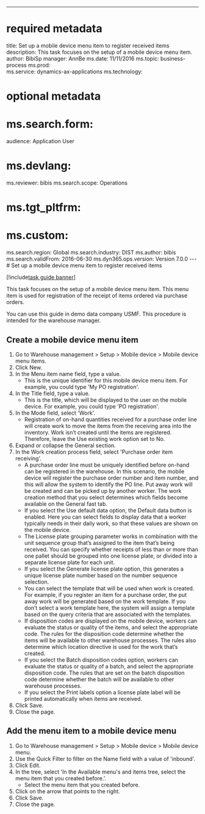 --- 
# required metadata 
 
title: Set up a mobile device menu item to register received items
description: This task focuses on the setup of a mobile device menu item. 
author: BibiSp
manager: AnnBe 
ms.date: 11/11/2016
ms.topic: business-process 
ms.prod:  
ms.service: dynamics-ax-applications 
ms.technology:  
 
# optional metadata 
 
# ms.search.form:   
audience: Application User 
# ms.devlang:  
ms.reviewer: bibis
ms.search.scope: Operations 
# ms.tgt_pltfrm:  
# ms.custom:  
ms.search.region: Global
ms.search.industry: DIST
ms.author: bibis
ms.search.validFrom: 2016-06-30 
ms.dyn365.ops.version: Version 7.0.0 
---# Set up a mobile device menu item to register received items

[!include[task guide banner](../../includes/task-guide-banner.md)]

This task focuses on the setup of a mobile device menu item. This menu item is used for registration of the receipt of items ordered via purchase orders. 
You can use this guide in demo data company USMF. This procedure is intended for the warehouse manager.


## Create a mobile device menu item
1. Go to Warehouse management > Setup > Mobile device > Mobile device menu items.
2. Click New.
3. In the Menu item name field, type a value.
    * This is the unique identifier for this mobile device menu item. For example, you could type 'My PO registration'.  
4. In the Title field, type a value.
    * This is the title, which will be displayed to the user on the mobile device. For example, you could type 'PO registration'.  
5. In the Mode field, select 'Work'.
    * Registration of on-hand quantities received for a purchase order line will create work to move the items from the receiving area into the inventory. Work isn’t created until the items are registered.  Therefore, leave the Use existing work option set to No.  
6. Expand or collapse the General section.
7. In the Work creation process field, select 'Purchase order item receiving'.
    * A purchase order line must be uniquely identified before on-hand can be registered in the warehouse. In this scenario, the mobile device will register the purchase order number and item number, and this will allow the system to identify the PO line. Put away work will be created and can be picked up by another worker.    The work creation method that you select determines which fields become available on the General fast tab.  
    * If you select the Use default data option, the Default data button is enabled. Here you can select fields to display data that a worker typically needs in their daily work, so that these values are shown on the mobile device.  
    * The License plate grouping parameter  works in combination with the unit sequence group that’s assigned to the item that’s being received. You can specify whether receipts of less than or more than one pallet should be grouped into one license plate, or divided into a separate license plate for each unit.  
    * If you select the Generate license plate  option, this generates a unique license plate number based on the number sequence selection.   
    * You can select the template that will be used when work is created. For example, if you register an item for a purchase order, the put away work will be generated based on the work template. If you don’t select a work template here, the system will assign a template based on the query criteria that are associated with the templates.  
    * If disposition codes are displayed on the mobile device, workers can evaluate the status or quality of the items, and select the appropriate code. The rules for  the disposition code determine whether the items will be available to other warehouse processes. The rules also determine which location directive is used for the work that’s created.   
    * If you select the Batch disposition codes option, workers can evaluate the status or quality of a batch, and select the appropriate disposition code.  The rules that are set on the batch disposition code determine whether the batch will be available to other warehouse processes.  
    * If you select the Print labels option a license plate label will be printed automatically when items are received.  
8. Click Save.
9. Close the page.

## Add the menu item to a mobile device menu
1. Go to Warehouse management > Setup > Mobile device > Mobile device menu.
2. Use the Quick Filter to filter on the Name field with a value of 'inbound'.
3. Click Edit.
4. In the tree, select 'In the Available menu's and items tree, select the menu item that you created before.'.
    * Select the menu item that you created before.  
5. Click on the arrow that points to the right.
6. Click Save.
7. Close the page.


